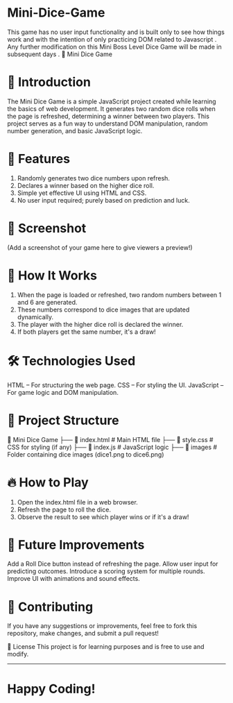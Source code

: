 # Mini-Dice-Game
This game has no user input functionality and is built only to see how things work and with the intention of only practicing DOM related to Javascript .  Any further modification on this Mini Boss Level Dice Game will be made in subsequent days . 
🎲 Mini Dice Game

# 📌 Introduction
The Mini Dice Game is a simple JavaScript project created while learning the basics of web development. It generates two random dice rolls when the page is refreshed, determining a winner between two players. This project serves as a fun way to understand DOM manipulation, random number generation, and basic JavaScript logic.

# 🔧 Features
1. Randomly generates two dice numbers upon refresh.
2. Declares a winner based on the higher dice roll.
3. Simple yet effective UI using HTML and CSS.
4. No user input required; purely based on prediction and luck.


# 📸 Screenshot

(Add a screenshot of your game here to give viewers a preview!)

# 🚀 How It Works
1. When the page is loaded or refreshed, two random numbers between 1 and 6 are generated.
2. These numbers correspond to dice images that are updated dynamically.
3. The player with the higher dice roll is declared the winner.
4. If both players get the same number, it's a draw!

# 🛠️ Technologies Used
HTML – For structuring the web page.
CSS – For styling the UI.
JavaScript – For game logic and DOM manipulation.

# 📂 Project Structure

📁 Mini Dice Game
 ├── 📄 index.html      # Main HTML file
 ├── 📄 style.css       # CSS for styling (if any)
 ├── 📄 index.js        # JavaScript logic
 ├── 📂 images          # Folder containing dice images (dice1.png to dice6.png)

# 🔥 How to Play
1. Open the index.html file in a web browser.
2. Refresh the page to roll the dice.
3. Observe the result to see which player wins or if it's a draw!

# 🎯 Future Improvements
Add a Roll Dice button instead of refreshing the page.
Allow user input for predicting outcomes.
Introduce a scoring system for multiple rounds.
Improve UI with animations and sound effects.

# 🌟 Contributing
If you have any suggestions or improvements, feel free to fork this repository, make changes, and submit a pull request!

📜 License
This project is for learning purposes and is free to use and modify.

---

# Happy Coding! 
